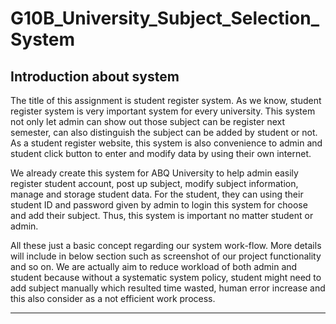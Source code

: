 # G10B_University_Subject_Selection_System

**Introduction about system**
-------------

The title of this assignment is student register system. As we know, student register system is very important system for every university. This system not only let admin can show out those subject can be register next semester, can also distinguish the subject can be added by student or not. As a student register website, this system is also convenience to admin and student click button to enter and modify data by using their own internet.

 We already create this system for ABQ University to help admin easily register student account, post up subject, modify subject information, manage and storage student data. For the student, they can using their student ID and password given by admin to login this system for choose and add their subject. Thus, this system is important no matter student or admin.

All these just a basic concept regarding our system work-flow. More details will include in below section such as screenshot of our project functionality and so on. We are actually aim to reduce workload of both admin and student because without a systematic system policy, student might need to add subject manually which resulted time wasted, human error increase and this also consider as a not efficient work process.


----------
